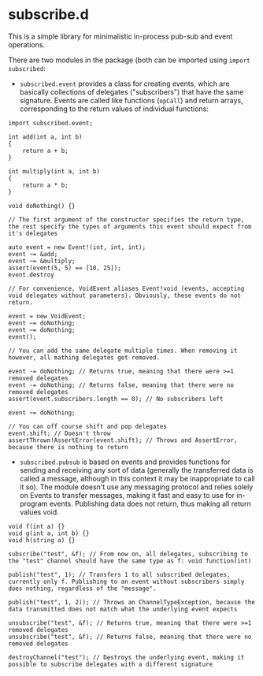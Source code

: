 # subscribe.d

This is a simple library for minimalistic in-process pub-sub and event operations.

There are two modules in the package (both can be imported using `import subscribed`:

* `subscribed.event` provides a class for creating events, which are basically collections of delegates ("subscribers") that have the same signature. Events are called like functions (`opCall`) and return arrays, corresponding to the return values of individual functions:
```
import subscribed.event;

int add(int a, int b)
{
    return a + b;
}

int multiply(int a, int b)
{
    return a * b;
}

void doNothing() {}

// The first argument of the constructor specifies the return type, the rest specify the types of arguments this event should expect from it's delegates

auto event = new Event!(int, int, int);
event ~= &add;
event ~= &multiply;
assert(event(5, 5) == [10, 25]);
event.destroy

// For convenience, VoidEvent aliases Event!void (events, accepting void delegates without parameters). Obviously, these events do not return.

event = new VoidEvent;
event ~= doNothing;
event ~= doNothing;
event();

// You can add the same delegate multiple times. When removing it however, all mathing delegates get removed.

event -= doNothing; // Returns true, meaning that there were >=1 removed delegates
event -= doNothing; // Returns false, meaning that there were no removed delegates
assert(event.subscribers.length == 0); // No subscribers left

event ~= doNothing;

// You can off course shift and pop delegates
event.shift; // Doesn't throw
assertThrown!AssertError(event.shift); // Throws and AssertError, because there is nothing to return
```

* `subscribed.pubsub` is based on events and provides functions for sending and receiving any sort of data (generally the transferred data is called a message, although in this context it may be inappropriate to call it so). The module doesn't use any messaging protocol and relies solely on Events to transfer messages, making it fast and easy to use for in-program events. Publishing data does not return, thus making all return values void.

```
void f(int a) {}
void g(int a, int b) {}
void h(string a) {}

subscribe("test", &f); // From now on, all delegates, subscribing to the "test" channel should have the same type as f: void function(int)

publish("test", 1); // Transfers 1 to all subscribed delegates, currently only f. Publishing to an event without subscribers simply does nothing, regardless of the "message".

publish("test", 1, 2)); // Throws an ChannelTypeException, because the data transmitted does not match what the underlying event expects

unsubscribe("test", &f); // Returns true, meaning that there were >=1 removed delegates
unsubscribe("test", &f); // Returns false, meaning that there were no removed delegates

destroyChannel("test"); // Destroys the underlying event, making it possible to subscribe delegates with a different signature
```
